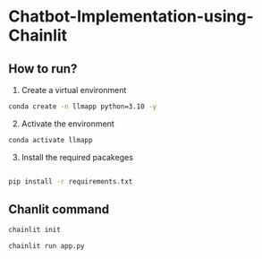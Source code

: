 # Chatbot-Implementation-using-Chainlit

## How to run?

1. Create a virtual environment

```bash
conda create -n llmapp python=3.10 -y

```

2. Activate the environment

```bash
conda activate llmapp

```

3. Install the required pacakeges

```bash

pip install -r requirements.txt
``` 

## Chanlit command 

```bash 
chainlit init
```

```bash
chainlit run app.py
```